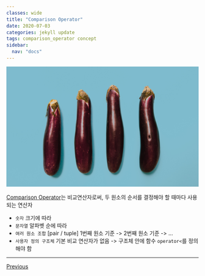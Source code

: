 ```yaml
---
classes: wide
title: "Comparison Operator"
date: 2020-07-03
categories: jekyll update
tags: comparison_operator concept
sidebar:
  nav: "docs"
---
```


![Image of Comparison Operator](/assets/images/comparison_operator.jpg "Comparison Operator")

[Comparison Operator](https://en.wikipedia.org/wiki/Relational_operator, "Wikipedia (Comparison Operator)")는 비교연산자로써, 두 원소의 순서를 결정해야 할 때마다 사용되는 연산자
* `숫자` 크기에 따라
* `문자열` 알파벳 순에 따라
* `여러 원소 조합` [pair / tuple] 1번째 원소 기준 -> 2번째 원소 기준 -> ...
* `사용자 정의 구조체` 기본 비교 연산자가 없음 -> 구조체 안에 함수 `operator<`를 정의해야 함

---

<a href="https://changpulmu.github.io/jekyll/update/Inversion-post/" class="btn btn--inverse btn--large">Previous</a>
